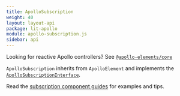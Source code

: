 ```yaml
---
title: ApolloSubscription
weight: 40
layout: layout-api
package: lit-apollo
module: apollo-subscription.js
sidebar: api
---
```


<!-- ----------------------------------------------------------------------------------------
     Welcome! This file includes automatically generated API documentation.
     To edit the docs that appear within, find the original source file under `packages/*`,
     corresponding to the package name and module in this YAML front-matter block.
     Thank you for your interest in Apollo Elements 😁
------------------------------------------------------------------------------------------ -->


<inline-notification type="tip">

Looking for reactive Apollo controllers? See [`@apollo-elements/core`](/api/core/)

</inline-notification>

`ApolloSubscription` inherits from `ApolloElement` and implements the [`ApolloSubscriptionInterface`](/api/core/interfaces/subscription/).

Read the [subscription component guides](../../../../guides/usage/subscriptions/) for examples and tips.

